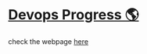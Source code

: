 # [Devops Progress 🌎](https://github-hcs.dxc.com/pages/jcano20/devops-progress/)

check the webpage [here](https://github-hcs.dxc.com/pages/jcano20/devops-progress/)